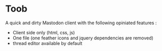 # Toob
A quick and dirty Mastodon client with the following opiniated features : 
- Client side only (html, css, js) 
- One file (one feather icons and jquery dependencies are removed) 
- thread editor available by default 
